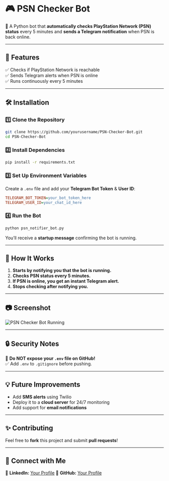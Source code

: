 # 🎮 PSN Checker Bot  

🚀 A Python bot that **automatically checks PlayStation Network (PSN) status** every 5 minutes and **sends a Telegram notification** when PSN is back online.

---

## 📌 Features  
✅ Checks if PlayStation Network is reachable  
✅ Sends Telegram alerts when PSN is online  
✅ Runs continuously every 5 minutes  

---

## 🛠️ Installation  

### **1️⃣ Clone the Repository**
```bash
git clone https://github.com/yourusername/PSN-Checker-Bot.git
cd PSN-Checker-Bot
```

### **2️⃣ Install Dependencies**
```bash
pip install -r requirements.txt
```

### **3️⃣ Set Up Environment Variables**  
Create a `.env` file and add your **Telegram Bot Token** & **User ID**:
```ini
TELEGRAM_BOT_TOKEN=your_bot_token_here
TELEGRAM_USER_ID=your_chat_id_here
```

### **4️⃣ Run the Bot**
```bash
python psn_notifier_bot.py
```
You’ll receive a **startup message** confirming the bot is running.

---

## 📜 How It Works  
1. **Starts by notifying you that the bot is running.**  
2. **Checks PSN status every 5 minutes.**  
3. **If PSN is online, you get an instant Telegram alert.**  
4. **Stops checking after notifying you.**  

---

## 📷 Screenshot  
![PSN Checker Bot Running](https://github.com/user-attachments/assets/806f08f6-0cca-4a62-afb3-44732a6b7f5a)

---

## 🔒 Security Notes  
🚫 **Do NOT expose your `.env` file on GitHub!**  
✅ Add `.env` to `.gitignore` before pushing.  

---

## 💡 Future Improvements  
- Add **SMS alerts** using Twilio  
- Deploy it to a **cloud server** for 24/7 monitoring  
- Add support for **email notifications**  

---

## ✨ Contributing  
Feel free to **fork** this project and submit **pull requests**!  

---

## 📢 Connect with Me  
🔗 **LinkedIn:** [Your Profile]([https://linkedin.com/in/yourusername](https://www.linkedin.com/in/mukhtar02/))  
🔗 **GitHub:** [Your Profile]([https://github.com/yourusername](https://github.com/MUKHTAR-02))  
